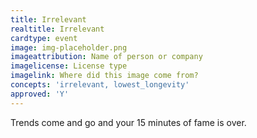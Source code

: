 ```yaml
---
title: Irrelevant
realtitle: Irrelevant
cardtype: event
image: img-placeholder.png
imageattribution: Name of person or company
imagelicense: License type
imagelink: Where did this image come from?
concepts: 'irrelevant, lowest_longevity'
approved: 'Y'
---
```


Trends come and go and your 15 minutes of fame is over.

